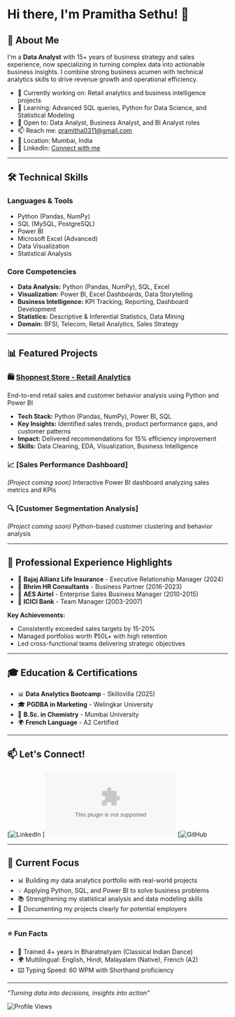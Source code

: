 # Hi there, I'm Pramitha Sethu! 👋

## 🚀 About Me

I'm a **Data Analyst** with 15+ years of business strategy and sales experience, now specializing in turning complex data into actionable business insights. I combine strong business acumen with technical analytics skills to drive revenue growth and operational efficiency.

- 🔭 Currently working on: Retail analytics and business intelligence projects
- 🌱 Learning: Advanced SQL queries, Python for Data Science, and Statistical Modeling
- 💼 Open to: Data Analyst, Business Analyst, and BI Analyst roles
- 📫 Reach me: pramitha0311@gmail.com
- 📍 Location: Mumbai, India
- 🔗 LinkedIn: [Connect with me](https://linkedin.com/in/pramitha-sethu-386463248/)

---

## 🛠️ Technical Skills

### Languages & Tools
- Python (Pandas, NumPy)
- SQL (MySQL, PostgreSQL)
- Power BI
- Microsoft Excel (Advanced)
- Data Visualization
- Statistical Analysis

### Core Competencies
- **Data Analysis:** Python (Pandas, NumPy), SQL, Excel
- **Visualization:** Power BI, Excel Dashboards, Data Storytelling
- **Business Intelligence:** KPI Tracking, Reporting, Dashboard Development
- **Statistics:** Descriptive & Inferential Statistics, Data Mining
- **Domain:** BFSI, Telecom, Retail Analytics, Sales Strategy

---

## 📊 Featured Projects

### 🛍️ [Shopnest Store - Retail Analytics](https://github.com/pramitha-sethu/shopnest-analytics)
End-to-end retail sales and customer behavior analysis using Python and Power BI
- **Tech Stack:** Python (Pandas, NumPy), Power BI, SQL
- **Key Insights:** Identified sales trends, product performance gaps, and customer patterns
- **Impact:** Delivered recommendations for 15% efficiency improvement
- **Skills:** Data Cleaning, EDA, Visualization, Business Intelligence

### 📈 [Sales Performance Dashboard]
*(Project coming soon)*
Interactive Power BI dashboard analyzing sales metrics and KPIs

### 🔍 [Customer Segmentation Analysis]
*(Project coming soon)*
Python-based customer clustering and behavior analysis

---

## 💼 Professional Experience Highlights

- 🏦 **Bajaj Allianz Life Insurance** - Executive Relationship Manager (2024)
- 🤝 **Bhrim HR Consultants** - Business Partner (2016-2023)
- 📱 **AES Airtel** - Enterprise Sales Business Manager (2010-2015)
- 🏦 **ICICI Bank** - Team Manager (2003-2007)

**Key Achievements:**
- Consistently exceeded sales targets by 15-20%
- Managed portfolios worth ₹50L+ with high retention
- Led cross-functional teams delivering strategic objectives

---

## 🎓 Education & Certifications

- 📊 **Data Analytics Bootcamp** - Skillovilla (2025)
- 🎓 **PGDBA in Marketing** - Welingkar University
- 🔬 **B.Sc. in Chemistry** - Mumbai University
- 🌍 **French Language** - A2 Certified

---

## 📫 Let's Connect!

[![LinkedIn](https://linkedin.com/in/pramitha-sethu-386463248/)
[![Email](mailto:pramitha0311@gmail.com)
[![GitHub](https://github.com/pramitha09/Pramitha_Sethu)

---
## 🎯 Current Focus

- 📊 Building my data analytics portfolio with real-world projects
- 💡 Applying Python, SQL, and Power BI to solve business problems
- 📚 Strengthening my statistical analysis and data modeling skills
- 📝 Documenting my projects clearly for potential employers

---

### ⭐ Fun Facts

- 💃 Trained 4+ years in Bharatnatyam (Classical Indian Dance)
- 🌍 Multilingual: English, Hindi, Malayalam (Native), French (A2)
- ⌨️ Typing Speed: 60 WPM with Shorthand proficiency

---

*"Turning data into decisions, insights into action"*

![Profile Views](https://komarev.com/ghpvc/?username=pramitha-sethu&color=blueviolet)
